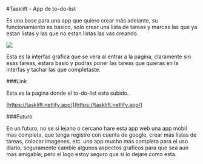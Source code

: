 #Tasklift - App de to-do-list

Es una base para una app que quiero crear más adelante, su funcionamiento es basico, solo crear una lista de tareas y marcas las que ya estan listas y las que no estan listas las vas creando.

![](https://i.ibb.co/SrJ01Ly/image.png)

Esta es la interfas grafica que se vera al entrar a la pagina, claramente sin esas tareas, estara basio y podras poner las tareas que quieras en la interfas y tachar las que completaste.

###Link

Esta es la pagina donde el to-do-list esta subido.

[https://tasklift.netlify.app/](https://tasklift.netlify.app/)

###Futuro

En un futuro, no se si lejano o cercano hare esta app web una app mobil mas completa, que tenga registro con cuenta de google, crear más listas de tareas, colocar imagenes, etc. una app mucho más completa para el uso diario, seguramente cambie algunos aspectos graficos para que sea aun mas amigable, pero el logo estoy seguro que si lo dejare como esta.
